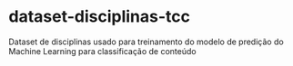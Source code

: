 # dataset-disciplinas-tcc
Dataset de disciplinas usado para treinamento do modelo de predição do Machine Learning para classificação de conteúdo
